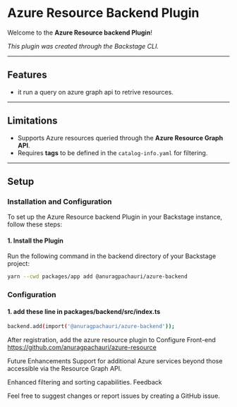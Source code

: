 # Azure Resource Backend Plugin

Welcome to the **Azure Resource backend Plugin**!

_This plugin was created through the Backstage CLI._

---

## Features

- it run a query on azure graph api to retrive resources.

---

## Limitations

- Supports Azure resources queried through the **Azure Resource Graph API**.
- Requires **tags** to be defined in the `catalog-info.yaml` for filtering.

---

## Setup

### Installation and Configuration

To set up the Azure Resource backend Plugin in your Backstage instance, follow these steps:

#### 1. Install the Plugin

Run the following command in the backend directory of your Backstage project:

```bash
yarn --cwd packages/app add @anuragpachauri/azure-backend
```

### Configuration

#### 1. add these line in packages/backend/src/index.ts

```bash
backend.add(import('@anuragpachauri/azure-backend'));
```

After registration, add the azure resource plugin to Configure Front-end
https://github.com/anuragpachauri/azure-resource

Future Enhancements
Support for additional Azure services beyond those accessible via the Resource Graph API.

Enhanced filtering and sorting capabilities.
Feedback

Feel free to suggest changes or report issues by creating a GitHub issue.
